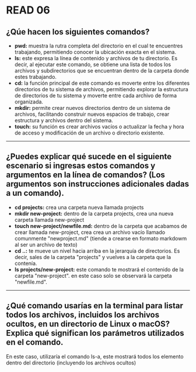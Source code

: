 # READ 06

## ¿Qúe hacen los siguientes comandos?
- **pwd:** muestra la rutra completa del directorio en el cual te encuentres trabajando, permitiendo conocer la ubicación exacta en el sistema.
- **ls:** este expresa la línea de contenido y archivos de tu directorio. Es decir, al ejecutar este comando, se obtiene una lista de todos los archivos y subdirectorios que se encuentran dentro de la carpeta donde estes trabajando.  
- **cd:** la función principal de este comando es moverte entre los diferentes directorios de tu sistema de archivos, permitiendo explorar la estructura de directorios de tu sistema y moverte entre cada archivo de forma organizada.
- **mkdir:** permite crear nuevos directorios dentro de un sistema de archivos, facilitando construir nuevos espacios de trabajo, crear estructura y archivos dentro del sistema. 
- **touch:** su función es crear archivos vacíos o actualizar la fecha y hora de acceso y modificación de un archivo o directorio existente.
---
## ¿Puedes explicar qué sucede en el siguiente escenario si ingresas estos comandos y argumentos en la línea de comandos? (Los argumentos son instrucciones adicionales dadas a un comando).
- **cd projects:** crea una carpeta nueva llamada projects
- **mkdir new-project:** dentro de la carpeta projects, crea una nueva carpeta llamada new-project
- **touch new-project/newfile.md:** dentro de la carpeta que acabamos de crear llamada new-project, crea crea un archivo vacío llamado comunmente "newproject.md" (tiende a crearse en formato markdowm al ser un archivo de texto)
- **cd ..:** te mueve un nivel hacia arriba en la jerarquía de directorios. Es decir, sales de la carpeta "projects" y vuelves a la carpeta que la contenía.
- **ls projects/new-project:** este comando te mostrará el contenido de la carpeta "new-project". en este caso solo se observará la carpeta "newfile.md".
---

## ¿Qué comando usarías en la terminal para listar todos los archivos, incluidos los archivos ocultos, en un directorio de Linux o macOS? Explica qué significan los parámetros utilizados en el comando.

En este caso, utilizaría el comando ls-a, este mostrará todos los elemento dentro del directorio (incluyendo los archivos ocultos)
  
